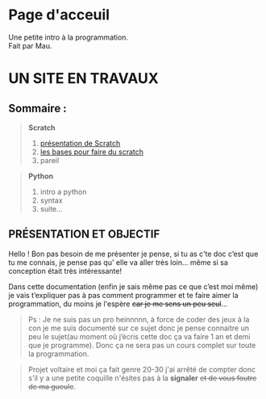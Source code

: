 # Page d'acceuil
Une petite intro à la programmation.  
Fait par Mau.  

# UN SITE EN TRAVAUX

## Sommaire :  
>__Scratch__  
> 1. [présentation de Scratch](https://lezib.github.io/its-code-time/1/index.html)  
> 2. [les bases pour faire du scratch](https://lezib.github.io/its-code-time/2/index.html)   
> 3. pareil  
  

>__Python__  
> 1. intro a python  
> 2. syntax  
> 3. suite...  
  

## PRÉSENTATION ET OBJECTIF  

Hello ! Bon pas besoin de me présenter je pense, si tu as c'te doc c’est que tu me connais, je pense pas qu' elle va aller très loin... même si sa conception était très intéressante!  

Dans cette documentation (enfin je sais même pas ce que c’est moi même) je vais t’expliquer pas à pas comment programmer et te faire aimer la programmation, du moins je l'espère ~~car je me sens un peu seul~~…  

> Ps : Je ne suis pas un pro heinnnnn, à force de coder des jeux à la con je me suis documenté sur ce sujet donc je pense connaitre un peu le sujet(au moment où j’écris cette doc ça va faire 1 an et demi que je programme). Donc ça ne sera pas un cours complet sur toute la programmation.  
  
> Projet voltaire et moi ça fait genre 20-30 j'ai arrêté de compter donc s'il y a une petite coquille n'ésites pas à la __signaler__ ~~et de vous foutre de ma gueule~~. 
